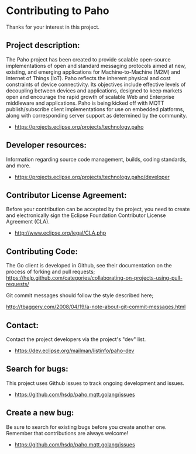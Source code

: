 # Contributing to Paho

Thanks for your interest in this project.

## Project description:

The Paho project has been created to provide scalable open-source implementations of open and standard messaging protocols aimed at new, existing, and emerging applications for Machine-to-Machine (M2M) and Internet of Things (IoT). Paho reflects the inherent physical and cost constraints of device connectivity. Its objectives include effective levels of decoupling between devices and applications, designed to keep markets open and encourage the rapid growth of scalable Web and Enterprise middleware and applications. Paho is being kicked off with MQTT publish/subscribe client implementations for use on embedded platforms, along with corresponding server support as determined by the community.

- https://projects.eclipse.org/projects/technology.paho

## Developer resources:

Information regarding source code management, builds, coding standards, and more.

- https://projects.eclipse.org/projects/technology.paho/developer

## Contributor License Agreement:

Before your contribution can be accepted by the project, you need to create and electronically sign the Eclipse Foundation Contributor License Agreement (CLA).

- http://www.eclipse.org/legal/CLA.php

## Contributing Code:

The Go client is developed in Github, see their documentation on the process of forking and pull requests; https://help.github.com/categories/collaborating-on-projects-using-pull-requests/

Git commit messages should follow the style described here;

http://tbaggery.com/2008/04/19/a-note-about-git-commit-messages.html

## Contact:

Contact the project developers via the project's "dev" list.

- https://dev.eclipse.org/mailman/listinfo/paho-dev

## Search for bugs:

This project uses Github issues to track ongoing development and issues.

- https://github.com/hsdp/paho.mqtt.golang/issues

## Create a new bug:

Be sure to search for existing bugs before you create another one. Remember that contributions are always welcome!

- https://github.com/hsdp/paho.mqtt.golang/issues
